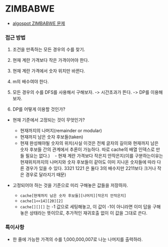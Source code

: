 # ZIMBABWE

 - [algospot ZIMBABWE 문제](https://algospot.com/judge/problem/read/ZIMBABWE)

### 접근 방법

 1. 조건을 만족하는 모든 경우의 수를 찾기.
  1. 현재 계란 가격보다 작은 가격이어야 한다.
  2. 현재 계란 가격에서 숫자 위치만 바뀐다.
  3. m의 배수여야 한다.

 2. 모든 경우의 수를 DFS를 사용해서 구해보자. -> 시간초과가 뜬다. -> DP를 이용해보자.
 3. DP를 어떻게 이용할 것인가?
  - 현재 기준에서 고정되는 것이 무엇인가?
    - 현재까지의 나머지(remainder or modular)
    - 현재까지 남은 숫자 후보들(taken)
    - 현재 완성해야될 숫자의 위치(사실 이것은 전체 글자의 길이와 현재까지 남은 숫자 후보들 간의 관계에서 추론이 가능하다. 따로 cache의 배열 인덱스로 만들 필요는 없다.)
    - 현재 계란 가격보다 작은지 안작은지(이를 구분하는이유는 현재위치까지의 나머지와 숫자 후보들이 같아도 이미 지나온 숫자들에 따라 다른 경우가 있을 수 있다. 3321 1221 은 둘다 3의 배수지만 2211보다 크거나 작은 경우로 달라지기 때문)
    
  - 고정되어야 하는 것을 기준으로 미리 구해놓은 값들을 저장하자.
    - `cache[현재까지 남은 숫자 후보들][나머지][작은지 안작은지]`
    - `cache[1<<14][20][2]`
    - `cache[][][]` 는 -1 값으로 세팅해놓고, 이 값이 -1이 아니라면 이미 답을 구해놓은 상태라는 뜻이므로, 추가적인 재귀호출 없이 이 값을 그대로 쓴다. 

### 특이사항

 - 한 줄에 가능한 가격의 수를 1,000,000,007로 나눈 나머지를 출력하라.
